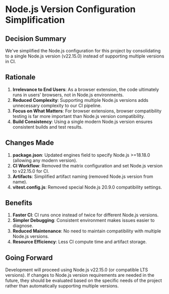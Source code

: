 # Node.js Version Configuration Simplification

## Decision Summary
We've simplified the Node.js configuration for this project by consolidating to a single Node.js version (v22.15.0) instead of supporting multiple versions in CI.

## Rationale
1. **Irrelevance to End Users**: As a browser extension, the code ultimately runs in users' browsers, not in Node.js environments.
2. **Reduced Complexity**: Supporting multiple Node.js versions adds unnecessary complexity to our CI pipeline.
3. **Focus on What Matters**: For browser extensions, browser compatibility testing is far more important than Node.js version compatibility.
4. **Build Consistency**: Using a single modern Node.js version ensures consistent builds and test results.

## Changes Made
1. **package.json**: Updated engines field to specify Node.js >=18.18.0 (allowing any modern version).
2. **CI Workflow**: Removed the matrix configuration and set Node.js version to v22.15.0 for CI.
3. **Artifacts**: Simplified artifact naming (removed Node.js version from name).
4. **vitest.config.js**: Removed special Node.js 20.9.0 compatibility settings.

## Benefits
1. **Faster CI**: CI runs once instead of twice for different Node.js versions.
2. **Simpler Debugging**: Consistent environment makes issues easier to diagnose.
3. **Reduced Maintenance**: No need to maintain compatibility with multiple Node.js versions.
4. **Resource Efficiency**: Less CI compute time and artifact storage.

## Going Forward
Development will proceed using Node.js v22.15.0 (or compatible LTS versions). If changes to Node.js version requirements are needed in the future, they should be evaluated based on the specific needs of the project rather than automatically supporting multiple versions.